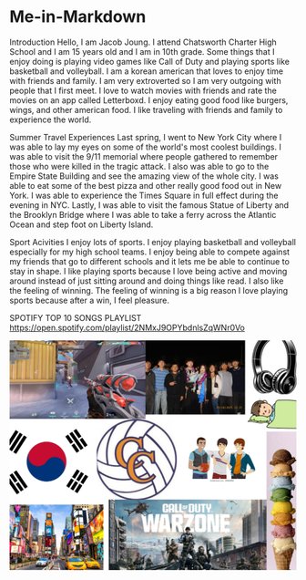 # Me-in-Markdown
Introduction
Hello, I am Jacob Joung. I attend Chatsworth Charter High School and I am 15 years old and I am in 10th grade. Some things that I enjoy doing is playing video games like Call of Duty and playing sports like basketball and volleyball. I am a korean american that loves to enjoy time with friends and family. I am very extroverted so I am very outgoing with people that I first meet. I love to watch movies with friends and rate the movies on an app called Letterboxd. I enjoy eating good food like burgers, wings, and other american food. I like traveling with friends and family to experience the world. 

Summer Travel Experiences
Last spring, I went to New York City where I was able to lay my eyes on some of the world's most coolest buildings. I was able to visit the 9/11 memorial where people gathered to remember those who were killed in the tragic attack. I also was able to go to the Empire State Building and see the amazing view of the whole city. I was able to eat some of the best pizza and other really good food out in New York. I was able to experience the Times Square in full effect during the evening in NYC. Lastly, I was able to visit the famous Statue of Liberty and the Brooklyn Bridge where I was able to take a ferry across the Atlantic Ocean and step foot on Liberty Island. 

Sport Acivities
I enjoy lots of sports. I enjoy playing basketball and volleyball especially for my high school teams. I enjoy being able to compete against my friends that go to different schools and it lets me be able to continue to stay in shape. I like playing sports because I love being active and moving around instead of just sitting around and doing things like read. I also like the feeling of winning. The feeling of winning is a big reason I love playing sports because after a win, I feel pleasure. 

SPOTIFY TOP 10 SONGS PLAYLIST
https://open.spotify.com/playlist/2NMxJ9OPYbdnlsZqWNr0Vo

![This is my collage](collage.png)